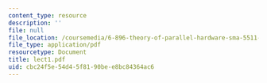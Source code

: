 ```yaml
---
content_type: resource
description: ''
file: null
file_location: /coursemedia/6-896-theory-of-parallel-hardware-sma-5511-spring-2004/cbc24f5e54d45f8190bee8bc84364ac6_lect1.pdf
file_type: application/pdf
resourcetype: Document
title: lect1.pdf
uid: cbc24f5e-54d4-5f81-90be-e8bc84364ac6
---
```

